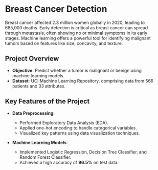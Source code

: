 # Breast Cancer Detection

Breast cancer affected 2.3 million women globally in 2020, leading to 685,000 deaths. Early detection is critical as breast cancer can spread through metastasis, often showing no or minimal symptoms in its early stages. Machine learning offers a powerful tool for identifying malignant tumors based on features like size, concavity, and texture.

## Project Overview
- **Objective**: Predict whether a tumor is malignant or benign using machine learning models.
- **Dataset**: UCI Machine Learning Repository, comprising data from 569 patients and 33 attributes.
  
## Key Features of the Project
- **Data Preprocessing**: 
  - Performed Exploratory Data Analysis (EDA).
  - Applied one-hot encoding to handle categorical variables.
  - Visualized key patterns using data visualization techniques.
  
- **Machine Learning Models**:
  - Implemented Logistic Regression, Decision Tree Classifier, and Random Forest Classifier.
  - Achieved a high accuracy of **96.5%** on test data.



